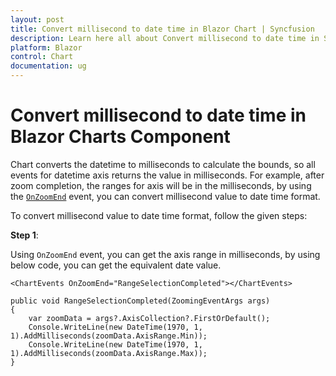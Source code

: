 ```yaml
---
layout: post
title: Convert millisecond to date time in Blazor Chart | Syncfusion
description: Learn here all about Convert millisecond to date time in Syncfusion Blazor Charts component and more.
platform: Blazor
control: Chart
documentation: ug
---
```


<!-- markdownlint-disable MD036 -->

# Convert millisecond to date time in Blazor Charts Component

Chart converts the datetime to milliseconds to calculate the bounds, so all events for datetime axis returns the value in milliseconds. For example, after zoom completion, the ranges for axis will be in the milliseconds, by using the [`OnZoomEnd`](https://help.syncfusion.com/cr/blazor/Syncfusion.Blazor.Charts.ChartEvents.html#Syncfusion_Blazor_Charts_ChartEvents_OnZoomEnd) event, you can convert millisecond value to date time format.

To convert millisecond value to date time format, follow the given steps:

**Step 1**:

Using `OnZoomEnd` event, you can get the axis range in milliseconds, by using below code, you can get the equivalent date value.

```cshtml
<ChartEvents OnZoomEnd="RangeSelectionCompleted"></ChartEvents>

public void RangeSelectionCompleted(ZoomingEventArgs args)
{
    var zoomData = args?.AxisCollection?.FirstOrDefault();
    Console.WriteLine(new DateTime(1970, 1, 1).AddMilliseconds(zoomData.AxisRange.Min));
    Console.WriteLine(new DateTime(1970, 1, 1).AddMilliseconds(zoomData.AxisRange.Max));
}

```